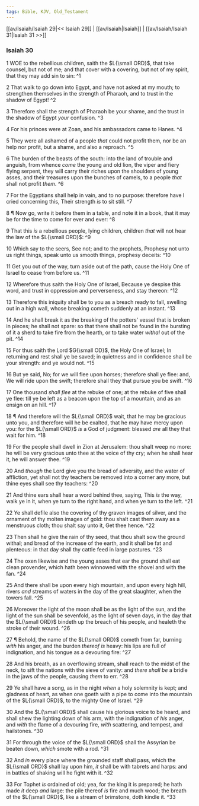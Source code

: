 ```yaml
---
tags: Bible, KJV, Old_Testament
---
```


[[av/Isaiah/Isaiah 29|<< Isaiah 29]] | [[av/Isaiah|Isaiah]] | [[av/Isaiah/Isaiah 31|Isaiah 31 >>]]

### Isaiah 30

1 WOE to the rebellious children, saith the $L{\small ORD}$, that take counsel, but not of me; and that cover with a covering, but not of my spirit, that they may add sin to sin: ^1

2 That walk to go down into Egypt, and have not asked at my mouth; to strengthen themselves in the strength of Pharaoh, and to trust in the shadow of Egypt! ^2

3 Therefore shall the strength of Pharaoh be your shame, and the trust in the shadow of Egypt _your_ confusion. ^3

4 For his princes were at Zoan, and his ambassadors came to Hanes. ^4

5 They were all ashamed of a people _that_ could not profit them, nor be an help nor profit, but a shame, and also a reproach. ^5

6 The burden of the beasts of the south: into the land of trouble and anguish, from whence _come_ the young and old lion, the viper and fiery flying serpent, they will carry their riches upon the shoulders of young asses, and their treasures upon the bunches of camels, to a people _that_ shall not profit _them_. ^6

7 For the Egyptians shall help in vain, and to no purpose: therefore have I cried concerning this, Their strength _is_ to sit still. ^7

8 ¶ Now go, write it before them in a table, and note it in a book, that it may be for the time to come for ever and ever: ^8

9 That this _is_ a rebellious people, lying children, children _that_ will not hear the law of the $L{\small ORD}$: ^9

10 Which say to the seers, See not; and to the prophets, Prophesy not unto us right things, speak unto us smooth things, prophesy deceits: ^10

11 Get you out of the way, turn aside out of the path, cause the Holy One of Israel to cease from before us. ^11

12 Wherefore thus saith the Holy One of Israel, Because ye despise this word, and trust in oppression and perverseness, and stay thereon: ^12

13 Therefore this iniquity shall be to you as a breach ready to fall, swelling out in a high wall, whose breaking cometh suddenly at an instant. ^13

14 And he shall break it as the breaking of the potters' vessel that is broken in pieces; he shall not spare: so that there shall not be found in the bursting of it a sherd to take fire from the hearth, or to take water _withal_ out of the pit. ^14

15 For thus saith the Lord $G{\small OD}$, the Holy One of Israel; In returning and rest shall ye be saved; in quietness and in confidence shall be your strength: and ye would not. ^15

16 But ye said, No; for we will flee upon horses; therefore shall ye flee: and, We will ride upon the swift; therefore shall they that pursue you be swift. ^16

17 One thousand _shall_ _flee_ at the rebuke of one; at the rebuke of five shall ye flee: till ye be left as a beacon upon the top of a mountain, and as an ensign on an hill. ^17

18 ¶ And therefore will the $L{\small ORD}$ wait, that he may be gracious unto you, and therefore will he be exalted, that he may have mercy upon you: for the $L{\small ORD}$ _is_ a God of judgment: blessed _are_ all they that wait for him. ^18

19 For the people shall dwell in Zion at Jerusalem: thou shalt weep no more: he will be very gracious unto thee at the voice of thy cry; when he shall hear it, he will answer thee. ^19

20 And _though_ the Lord give you the bread of adversity, and the water of affliction, yet shall not thy teachers be removed into a corner any more, but thine eyes shall see thy teachers: ^20

21 And thine ears shall hear a word behind thee, saying, This _is_ the way, walk ye in it, when ye turn to the right hand, and when ye turn to the left. ^21

22 Ye shall defile also the covering of thy graven images of silver, and the ornament of thy molten images of gold: thou shalt cast them away as a menstruous cloth; thou shalt say unto it, Get thee hence. ^22

23 Then shall he give the rain of thy seed, that thou shalt sow the ground withal; and bread of the increase of the earth, and it shall be fat and plenteous: in that day shall thy cattle feed in large pastures. ^23

24 The oxen likewise and the young asses that ear the ground shall eat clean provender, which hath been winnowed with the shovel and with the fan. ^24

25 And there shall be upon every high mountain, and upon every high hill, rivers _and_ streams of waters in the day of the great slaughter, when the towers fall. ^25

26 Moreover the light of the moon shall be as the light of the sun, and the light of the sun shall be sevenfold, as the light of seven days, in the day that the $L{\small ORD}$ bindeth up the breach of his people, and healeth the stroke of their wound. ^26

27 ¶ Behold, the name of the $L{\small ORD}$ cometh from far, burning _with_ his anger, and the burden _thereof_ _is_ heavy: his lips are full of indignation, and his tongue as a devouring fire: ^27

28 And his breath, as an overflowing stream, shall reach to the midst of the neck, to sift the nations with the sieve of vanity: and _there_ _shall_ _be_ a bridle in the jaws of the people, causing _them_ to err. ^28

29 Ye shall have a song, as in the night _when_ a holy solemnity is kept; and gladness of heart, as when one goeth with a pipe to come into the mountain of the $L{\small ORD}$, to the mighty One of Israel. ^29

30 And the $L{\small ORD}$ shall cause his glorious voice to be heard, and shall shew the lighting down of his arm, with the indignation of _his_ anger, and _with_ the flame of a devouring fire, _with_ scattering, and tempest, and hailstones. ^30

31 For through the voice of the $L{\small ORD}$ shall the Assyrian be beaten down, _which_ smote with a rod. ^31

32 And _in_ every place where the grounded staff shall pass, which the $L{\small ORD}$ shall lay upon him, _it_ shall be with tabrets and harps: and in battles of shaking will he fight with it. ^32

33 For Tophet _is_ ordained of old; yea, for the king it is prepared; he hath made _it_ deep _and_ large: the pile thereof _is_ fire and much wood; the breath of the $L{\small ORD}$, like a stream of brimstone, doth kindle it. ^33
